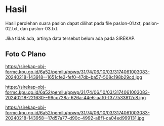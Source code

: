 # Hasil

Hasil perolehan suara paslon dapat dilihat pada file paslon-01.txt, paslon-02.txt, dan paslon-03.txt.

Jika tidak ada, artinya data tersebut belum ada pada SIREKAP.

## Foto C Plano

https://sirekap-obj-formc.kpu.go.id/6a52/pemilu/ppwp/31/74/06/10/03/3174061003083-20240218-143918--1651cfe2-fef0-47db-ba57-508c198b29cd.jpg

https://sirekap-obj-formc.kpu.go.id/6a52/pemilu/ppwp/31/74/06/10/03/3174061003083-20240218-221630--99cc728a-626a-44e6-aaf0-f377533812c8.jpg

https://sirekap-obj-formc.kpu.go.id/6a52/pemilu/ppwp/31/74/06/10/03/3174061003083-20240218-143958--17d57a77-d90c-4992-a8f1-ca04ed999131.jpg
